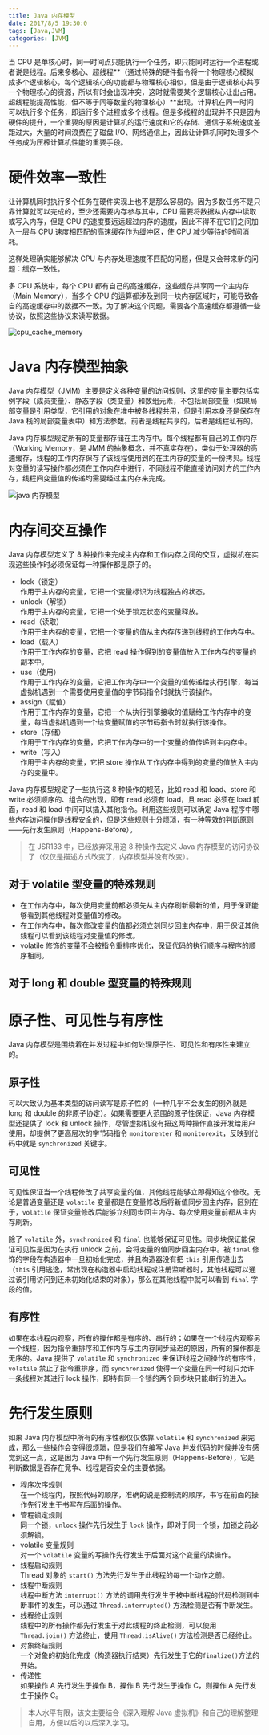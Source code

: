 ```yaml
---
title: Java 内存模型
date: 2017/8/5 19:30:0
tags: [Java,JVM]
categories: [JVM]
---
```

当 CPU 是单核心时，同一时间点只能执行一个任务，即只能同时运行一个进程或者说是线程。后来多核心、超线程**（通过特殊的硬件指令将一个物理核心模拟成多个逻辑核心，每个逻辑核心的功能都与物理核心相似，但是由于逻辑核心共享一个物理核心的资源，所以有时会出现冲突，这时就需要某个逻辑核心让出占用。超线程能提高性能，但不等于同等数量的物理核心）**出现，计算机在同一时间可以执行多个任务，即运行多个进程或多个线程。但是多线程的出现并不只是因为硬件的提升，一个重要的原因是计算机的运行速度和它的存储、通信子系统速度差距过大，大量的时间浪费在了磁盘 I/O、网络通信上，因此让计算机同时处理多个任务成为压榨计算机性能的重要手段。		
<!--more-->		
		
# 硬件效率一致性

让计算机同时执行多个任务在硬件实现上也不是那么容易的。因为多数任务不是只靠计算就可以完成的，至少还需要内存参与其中，CPU 需要将数据从内存中读取或写入内存，但是 CPU 的速度要远远超过内存的速度，因此不得不在它们之间加入一层与 CPU 速度相匹配的高速缓存作为缓冲区，使 CPU 减少等待的时间消耗。		
		
这样处理确实能够解决 CPU 与内存处理速度不匹配的问题，但是又会带来新的问题：缓存一致性。		
		
多 CPU 系统中，每个 CPU 都有自己的高速缓存，这些缓存共享同一个主内存（Main Memory），当多个 CPU 的运算都涉及到同一块内存区域时，可能导致各自的高速缓存中的数据不一致。为了解决这个问题，需要各个高速缓存都遵循一些协议，依照这些协议来读写数据。		
		
![cpu_cache_memory](https://cdn.jsdelivr.net/gh/nekolr/image-hosting@201911242020/2018/04/14/Ybb.png)

# Java 内存模型抽象

Java 内存模型（JMM）主要是定义各种变量的访问规则，这里的变量主要包括实例字段（成员变量）、静态字段（类变量）和数组元素，不包括局部变量（如果局部变量是引用类型，它引用的对象在堆中被各线程共用，但是引用本身还是保存在 Java 栈的局部变量表中）和方法参数。前者是线程共享的，后者是线程私有的。		
		
Java 内存模型规定所有的变量都存储在主内存中。每个线程都有自己的工作内存（Working Memory，是 JMM 的抽象概念，并不真实存在），类似于处理器的高速缓存，线程的工作内存保存了该线程使用到的在主内存的变量的一份拷贝。线程对变量的读写操作都必须在工作内存中进行，不同线程不能直接访问对方的工作内存，线程间变量值的传递均需要经过主内存来完成。		
		
![java 内存模型 ](https://cdn.jsdelivr.net/gh/nekolr/image-hosting@201911242020/2018/04/14/Lny.png)

# 内存间交互操作

Java 内存模型定义了 8 种操作来完成主内存和工作内存之间的交互，虚拟机在实现这些操作时必须保证每一种操作都是原子的。  

- lock（锁定）  
作用于主内存的变量，它把一个变量标识为线程独占的状态。  
- unlock（解锁）  
作用于主内存的变量，它把一个处于锁定状态的变量释放。  
- read（读取）  
作用于主内存的变量，它把一个变量的值从主内存传递到线程的工作内存中。  
- load（载入）  
作用于工作内存的变量，它把 read 操作得到的变量值放入工作内存的变量的副本中。  
- use（使用）  
作用于工作内存的变量，它把工作内存中一个变量的值传递给执行引擎，每当虚拟机遇到一个需要使用变量值的字节码指令时就执行该操作。  
- assign（赋值）  
作用于工作内存的变量，它把一个从执行引擎接收的值赋给工作内存中的变量，每当虚拟机遇到一个给变量赋值的字节码指令时就执行该操作。  
- store（存储）  
作用于工作内存的变量，它把工作内存中的一个变量的值传递到主内存中。  
- write（写入）  
作用于主内存的变量，它把 store 操作从工作内存中得到的变量的值放入主内存的变量中。  

Java 内存模型规定了一些执行这 8 种操作的规范，比如 read 和 load、store 和 write 必须顺序的、组合的出现，即有 read 必须有 load，且 read 必须在 load 前面，read 和 load 中间可以插入其他指令。利用这些规则可以确定 Java 程序中哪些内存访问操作是线程安全的，但是这些规则十分烦琐，有一种等效的判断原则——先行发生原则（Happens-Before）。  

> 在 JSR133 中，已经放弃采用这 8 种操作去定义 Java 内存模型的访问协议了（仅仅是描述方式改变了，内存模型并没有改变）。  

## 对于 volatile 型变量的特殊规则

- 在工作内存中，每次使用变量前都必须先从主内存刷新最新的值，用于保证能够看到其他线程对变量值的修改。  
- 在工作内存中，每次修改变量的值都必须立刻同步回主内存中，用于保证其他线程可以看到该线程对变量值的修改。  
- volatile 修饰的变量不会被指令重排序优化，保证代码的执行顺序与程序的顺序相同。  

## 对于 long 和 double 型变量的特殊规则

# 原子性、可见性与有序性

Java 内存模型是围绕着在并发过程中如何处理原子性、可见性和有序性来建立的。  

## 原子性

可以大致认为基本类型的访问读写是原子性的（一种几乎不会发生的例外就是 long 和 double 的非原子协定）。如果需要更大范围的原子性保证，Java 内存模型还提供了 lock 和 unlock 操作，尽管虚拟机没有把这两种操作直接开发给用户使用，却提供了更高层次的字节码指令 `monitorenter` 和 `monitorexit`，反映到代码中就是 `synchronized` 关键字。  

## 可见性

可见性保证当一个线程修改了共享变量的值，其他线程能够立即得知这个修改。无论是普通变量还是 `volatile` 变量都是在变量修改后将新值同步回主内存，区别在于，`volatile` 保证变量修改后能够立刻同步回主内存、每次使用变量前都从主内存刷新。  

除了 `volatile` 外，`synchronized` 和 `final` 也能够保证可见性。同步块保证能保证可见性是因为在执行 unlock 之前，会将变量的值同步回主内存中。被 `final` 修饰的字段在构造器中一旦初始化完成，并且构造器没有把 `this` 引用传递出去（`this` 引用逃逸，常出现在构造器中启动线程或注册监听器时，其他线程可以通过该引用访问到还未初始化结束的对象），那么在其他线程中就可以看到 `final` 字段的值。  

## 有序性

如果在本线程内观察，所有的操作都是有序的、串行的；如果在一个线程内观察另一个线程，因为指令重排序和工作内存与主内存同步延迟的原因，所有的操作都是无序的。Java 提供了 `volatile` 和 `synchronized` 来保证线程之间操作的有序性，`volatile` 禁止了指令重排序，而 `synchronized` 使得一个变量在同一时刻只允许一条线程对其进行 lock 操作，即持有同一个锁的两个同步块只能串行的进入。  

# 先行发生原则

如果 Java 内存模型中所有的有序性都仅仅依靠 `volatile` 和 `synchronized` 来完成，那么一些操作会变得很烦琐，但是我们在编写 Java 并发代码的时候并没有感觉到这一点，这是因为 Java 中有一个先行发生原则（Happens-Before），它是判断数据是否存在竞争、线程是否安全的主要依据。  

- 程序次序规则  
在一个线程内，按照代码的顺序，准确的说是控制流的顺序，书写在前面的操作先行发生于书写在后面的操作。  
- 管程锁定规则  
同一个锁，`unlock` 操作先行发生于 `lock` 操作，即对于同一个锁，加锁之前必须解锁。  
- volatile 变量规则  
对一个 `volatile` 变量的写操作先行发生于后面对这个变量的读操作。  
- 线程启动规则  
Thread 对象的 `start()` 方法先行发生于此线程的每一个动作之前。  
- 线程中断规则  
线程中断方法 `interrupt()` 方法的调用先行发生于被中断线程的代码检测到中断事件的发生，可以通过 `Thread.interrupted()` 方法检测是否有中断发生。  
- 线程终止规则  
线程中的所有操作都先行发生于对此线程的终止检测，可以使用 `Thread.join()` 方法终止，使用 `Thread.isAlive()` 方法检测是否已经终止。  
- 对象终结规则  
一个对象的初始化完成（构造器执行结束）先行发生于它的`finalize()`方法的开始。  
- 传递性  
如果操作 A 先行发生于操作 B，操作 B 先行发生于操作 C，则操作 A 先行发生于操作 C。  

> 本人水平有限，该文主要结合《深入理解 Java 虚拟机》和自己的理解整理自用，方便以后的以后深入学习。		
		